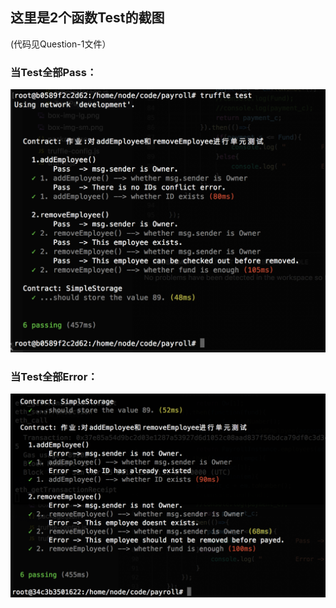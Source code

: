 ## 这里是2个函数Test的截图
(代码见Question-1文件）
### 当Test全部Pass：
![L4_Test_pass](L4_Test_pass.png)
### 当Test全部Error：
![L4_Test_error](L4_Test_error.png)

